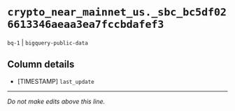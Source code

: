 # `crypto_near_mainnet_us._sbc_bc5df026613346aeaa3ea7fccbdafef3`
`bq-1` | `bigquery-public-data`

## Column details
* [TIMESTAMP] `last_update`

-------------------------------------------------------------------------------
*Do not make edits above this line.*
